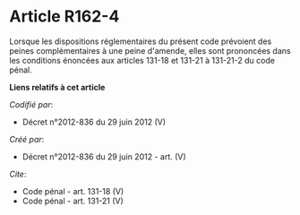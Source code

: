 # Article R162-4

Lorsque les dispositions réglementaires du présent code prévoient des peines complémentaires à une peine d'amende, elles sont
prononcées dans les conditions énoncées aux articles 131-18 et 131-21 à 131-21-2 du code pénal.

**Liens relatifs à cet article**

_Codifié par_:

  - Décret n°2012-836 du 29 juin 2012 (V)

_Créé par_:

  - Décret n°2012-836 du 29 juin 2012 - art. (V)

_Cite_:

  - Code pénal - art. 131-18 (V)
  - Code pénal - art. 131-21 (V)
